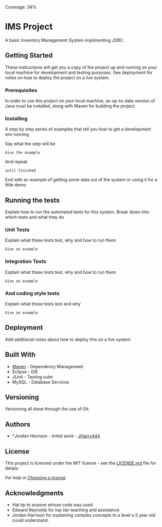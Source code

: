 Coverage: 34%
# IMS Project

A basic Inventory Management System implimenting JDBC.

## Getting Started

These instructions will get you a copy of the project up and running on your local machine for development and testing purposes. See deployment for notes on how to deploy the project on a live system.

### Prerequisites

In order to use this project on your local machine, an up-to-date version of Java must be installed, along with Maven for building the project.

### Installing

A step by step series of examples that tell you how to get a development env running

Say what the step will be

```
Give the example
```

And repeat

```
until finished
```

End with an example of getting some data out of the system or using it for a little demo

## Running the tests

Explain how to run the automated tests for this system. Break down into which tests and what they do

### Unit Tests 

Explain what these tests test, why and how to run them

```
Give an example
```

### Integration Tests 
Explain what these tests test, why and how to run them

```
Give an example
```

### And coding style tests

Explain what these tests test and why

```
Give an example
```

## Deployment

Add additional notes about how to deploy this on a live system

## Built With

* [Maven](https://maven.apache.org/) - Dependency Management
* Eclipse - IDE
* JUnit - Testing suite
* MySQL - Database Services

## Versioning
Versioning all done through the use of Git.

## Authors

* **Jordan Harrison* - *Initial work* - [JHarry444](https://github.com/JHarry444)

## License

This project is licensed under the MIT license - see the [LICENSE.md](LICENSE.md) file for details 

*For help in [Choosing a license](https://choosealicense.com/)*

## Acknowledgments

* Hat tip to anyone whose code was used
* Edward Reynolds for top tier teaching and assistance
* Jordan Harrison for explaining complex concepts to a level a 5 year old could understand.

